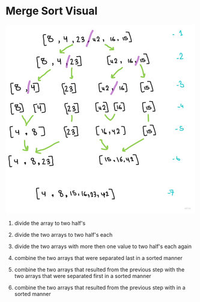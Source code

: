 # Merge Sort Visual 

![](./blog.jpg)

1. divide the array to two half's

2. divide the two arrays  to two half's each

3. divide the two arrays with more then one value to two half's each again

4. combine the two arrays that were separated last in a sorted manner

5. combine the two arrays that resulted from the previous step with the two arrays that were separated first in a sorted manner

6. combine the two arrays that resulted from the previous step with in a sorted manner